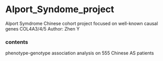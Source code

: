 # Alport_Syndome_project
Alport Symdrome Chinese cohort project focused on well-known causal genes COL4A3/4/5
Author: Zhen Y

### contents
phenotype-genotype association analysis on 555 Chinese AS patients


